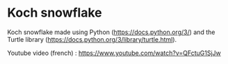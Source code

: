 # Koch snowflake

Koch snowflake made using Python (https://docs.python.org/3/) and the Turtle library (https://docs.python.org/3/library/turtle.html).

Youtube video (french) : https://www.youtube.com/watch?v=QFctuG1SjJw